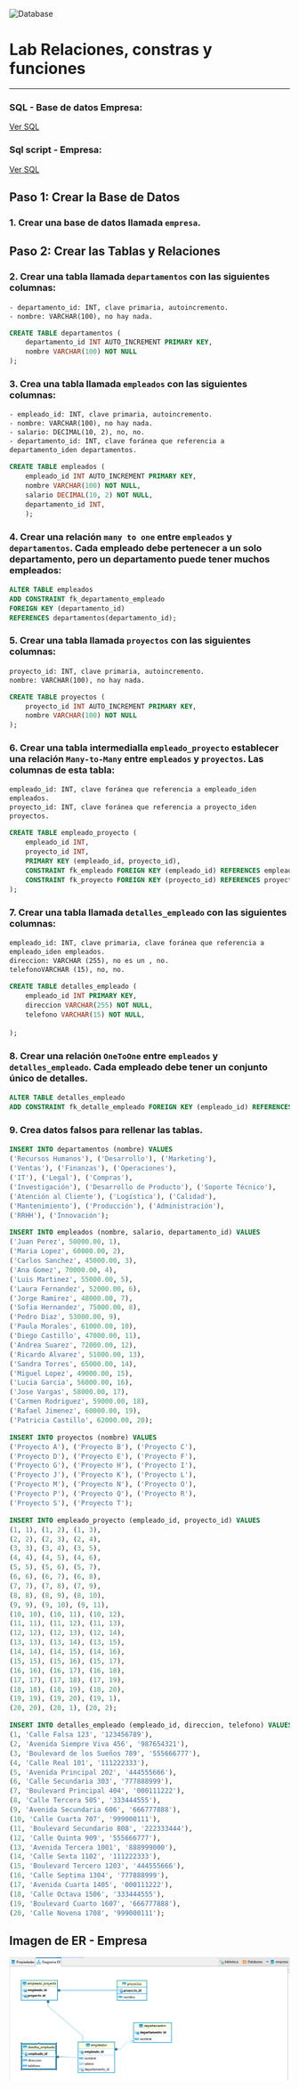 ![Database](https://user-images.githubusercontent.com/23629340/40541063-a07a0a8a-601a-11e8-91b5-2f13e4e6b441.png)
# Lab Relaciones, constras y funciones
<hr>

### SQL - Base de datos Empresa:
[Ver SQL](https://github.com/ciberzerone/baseDatos/blob/main/lab02/sql/db_hotle.sql)

### Sql script - Empresa:
[Ver SQL](https://github.com/ciberzerone/baseDatos/blob/main/lab02/sql/db_hotle.sql)


## Paso 1: Crear la Base de Datos

### 1. Crear una base de datos llamada `empresa`.



## Paso 2: Crear las Tablas y Relaciones


### 2. Crear una tabla llamada `departamentos` con las siguientes columnas:
    - departamento_id: INT, clave primaria, autoincremento.
    - nombre: VARCHAR(100), no hay nada.

```sql 
CREATE TABLE departamentos (
    departamento_id INT AUTO_INCREMENT PRIMARY KEY,
    nombre VARCHAR(100) NOT NULL
);
```
### 3. Crea una tabla llamada `empleados` con las siguientes columnas:
    - empleado_id: INT, clave primaria, autoincremento.
    - nombre: VARCHAR(100), no hay nada.
    - salario: DECIMAL(10, 2), no, no.
    - departamento_id: INT, clave foránea que referencia a departamento_iden departamentos.

```sql 
CREATE TABLE empleados (
    empleado_id INT AUTO_INCREMENT PRIMARY KEY,
    nombre VARCHAR(100) NOT NULL,
    salario DECIMAL(10, 2) NOT NULL,
    departamento_id INT,
    );
```

### 4. Crear una relación `many to one` entre `empleados` y `departamentos`. Cada empleado debe pertenecer a un solo departamento, pero un departamento puede tener muchos empleados:
```sql 
ALTER TABLE empleados
ADD CONSTRAINT fk_departamento_empleado
FOREIGN KEY (departamento_id)
REFERENCES departamentos(departamento_id);
```

### 5. Crear una tabla llamada `proyectos` con las siguientes columnas:
    proyecto_id: INT, clave primaria, autoincremento.
    nombre: VARCHAR(100), no hay nada.
```sql 
CREATE TABLE proyectos (
    proyecto_id INT AUTO_INCREMENT PRIMARY KEY,
    nombre VARCHAR(100) NOT NULL
);
```

### 6. Crear  una tabla intermedialla `empleado_proyecto` establecer una relación `Many-to-Many` entre `empleados` y `proyectos`. Las columnas de esta tabla:

    empleado_id: INT, clave foránea que referencia a empleado_iden empleados.
    proyecto_id: INT, clave foránea que referencia a proyecto_iden proyectos.


```sql 
CREATE TABLE empleado_proyecto (
    empleado_id INT,
    proyecto_id INT,
    PRIMARY KEY (empleado_id, proyecto_id),
    CONSTRAINT fk_empleado FOREIGN KEY (empleado_id) REFERENCES empleados(empleado_id),
    CONSTRAINT fk_proyecto FOREIGN KEY (proyecto_id) REFERENCES proyectos(proyecto_id)
);
```

### 7. Crear una tabla llamada `detalles_empleado` con las siguientes columnas:

    empleado_id: INT, clave primaria, clave foránea que referencia a empleado_iden empleados.
    direccion: VARCHAR (255), no es un , no.
    telefonoVARCHAR (15), no, no.

```sql 
CREATE TABLE detalles_empleado (
    empleado_id INT PRIMARY KEY,
    direccion VARCHAR(255) NOT NULL,
    telefono VARCHAR(15) NOT NULL,
    
);
```
### 8. Crear una relación `OneToOne` entre `empleados` y `detalles_empleado`. Cada empleado debe tener un conjunto único de detalles.

```sql 
ALTER TABLE detalles_empleado
ADD CONSTRAINT fk_detalle_empleado FOREIGN KEY (empleado_id) REFERENCES empleados(empleado_id);
```

### 9. Crea datos falsos para rellenar las tablas.
```sql 
INSERT INTO departamentos (nombre) VALUES 
('Recursos Humanos'), ('Desarrollo'), ('Marketing'),
('Ventas'), ('Finanzas'), ('Operaciones'),
('IT'), ('Legal'), ('Compras'),
('Investigación'), ('Desarrollo de Producto'), ('Soporte Técnico'),
('Atención al Cliente'), ('Logística'), ('Calidad'),
('Mantenimiento'), ('Producción'), ('Administración'),
('RRHH'), ('Innovación');
``` 
```sql 
INSERT INTO empleados (nombre, salario, departamento_id) VALUES 
('Juan Perez', 50000.00, 1),
('Maria Lopez', 60000.00, 2),
('Carlos Sanchez', 45000.00, 3),
('Ana Gomez', 70000.00, 4),
('Luis Martinez', 55000.00, 5),
('Laura Fernandez', 52000.00, 6),
('Jorge Ramirez', 48000.00, 7),
('Sofia Hernandez', 75000.00, 8),
('Pedro Diaz', 53000.00, 9),
('Paula Morales', 61000.00, 10),
('Diego Castillo', 47000.00, 11),
('Andrea Suarez', 72000.00, 12),
('Ricardo Alvarez', 51000.00, 13),
('Sandra Torres', 65000.00, 14),
('Miguel Lopez', 49000.00, 15),
('Lucia Garcia', 56000.00, 16),
('Jose Vargas', 58000.00, 17),
('Carmen Rodriguez', 59000.00, 18),
('Rafael Jimenez', 60000.00, 19),
('Patricia Castillo', 62000.00, 20);
```

```sql 
INSERT INTO proyectos (nombre) VALUES 
('Proyecto A'), ('Proyecto B'), ('Proyecto C'),
('Proyecto D'), ('Proyecto E'), ('Proyecto F'),
('Proyecto G'), ('Proyecto H'), ('Proyecto I'),
('Proyecto J'), ('Proyecto K'), ('Proyecto L'),
('Proyecto M'), ('Proyecto N'), ('Proyecto O'),
('Proyecto P'), ('Proyecto Q'), ('Proyecto R'),
('Proyecto S'), ('Proyecto T');
``` 
```sql 
INSERT INTO empleado_proyecto (empleado_id, proyecto_id) VALUES 
(1, 1), (1, 2), (1, 3),
(2, 2), (2, 3), (2, 4),
(3, 3), (3, 4), (3, 5),
(4, 4), (4, 5), (4, 6),
(5, 5), (5, 6), (5, 7),
(6, 6), (6, 7), (6, 8),
(7, 7), (7, 8), (7, 9),
(8, 8), (8, 9), (8, 10),
(9, 9), (9, 10), (9, 11),
(10, 10), (10, 11), (10, 12),
(11, 11), (11, 12), (11, 13),
(12, 12), (12, 13), (12, 14),
(13, 13), (13, 14), (13, 15),
(14, 14), (14, 15), (14, 16),
(15, 15), (15, 16), (15, 17),
(16, 16), (16, 17), (16, 18),
(17, 17), (17, 18), (17, 19),
(18, 18), (18, 19), (18, 20),
(19, 19), (19, 20), (19, 1),
(20, 20), (20, 1), (20, 2);
```

```sql 
INSERT INTO detalles_empleado (empleado_id, direccion, telefono) VALUES 
(1, 'Calle Falsa 123', '123456789'),
(2, 'Avenida Siempre Viva 456', '987654321'),
(3, 'Boulevard de los Sueños 789', '555666777'),
(4, 'Calle Real 101', '111222333'),
(5, 'Avenida Principal 202', '444555666'),
(6, 'Calle Secundaria 303', '777888999'),
(7, 'Boulevard Principal 404', '000111222'),
(8, 'Calle Tercera 505', '333444555'),
(9, 'Avenida Secundaria 606', '666777888'),
(10, 'Calle Cuarta 707', '999000111'),
(11, 'Boulevard Secundario 808', '222333444'),
(12, 'Calle Quinta 909', '555666777'),
(13, 'Avenida Tercera 1001', '888999000'),
(14, 'Calle Sexta 1102', '111222333'),
(15, 'Boulevard Tercero 1203', '444555666'),
(16, 'Calle Septima 1304', '777888999'),
(17, 'Avenida Cuarta 1405', '000111222'),
(18, 'Calle Octava 1506', '333444555'),
(19, 'Boulevard Cuarto 1607', '666777888'),
(20, 'Calle Novena 1708', '999000111');
```

## Imagen de ER - Empresa
![Electrodomésticos](https://github.com/ciberzerone/baseDatos/blob/main/lab03/imagen/erEmpresa.PNG)